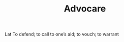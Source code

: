 ---
title: Advocare
letter: A
permalink: "/definitions/bld-advocare.html"
body: Lat To defend; to call to one’s aid; to vouch; to warrant
published_at: '2018-07-07'
source: Black's Law Dictionary 2nd Ed (1910)
layout: post
---